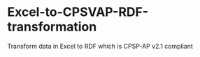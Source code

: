 # Excel-to-CPSVAP-RDF-transformation
Transform data in Excel to RDF which is CPSP-AP v2.1 compliant
